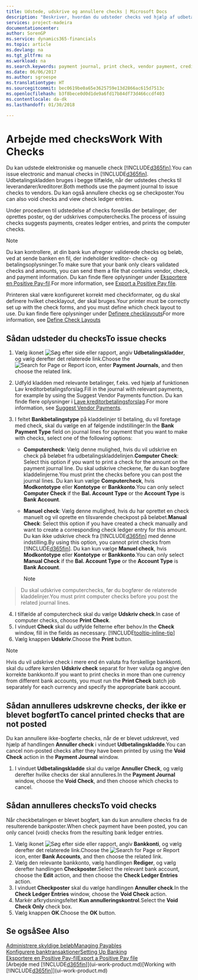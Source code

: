 ```yaml
---
title: Udstede, udskrive og annullere checks | Microsoft Docs
description: "Beskriver, hvordan du udsteder checks ved hjælp af udbetalingskladden, udskriver checks og annullerer eller får vist checkposter i Finance and Operations, Business edition."
services: project-madeira
documentationcenter: 
author: SorenGP
ms.service: dynamics365-financials
ms.topic: article
ms.devlang: na
ms.tgt_pltfrm: na
ms.workload: na
ms.search.keywords: payment journal, print check, vendor payment, creditor, debt, balance due, AP
ms.date: 06/06/2017
ms.author: sgroespe
ms.translationtype: HT
ms.sourcegitcommit: bec0619be0a65e3625759e13d2866ac615d7513c
ms.openlocfilehash: b3f8bece0d0d1de9a6fd17b84df73d466ccdf403
ms.contentlocale: da-dk
ms.lasthandoff: 01/30/2018

---
```

# <a name="work-with-checks"></a><span data-ttu-id="67b15-103">Arbejde med checks</span><span class="sxs-lookup"><span data-stu-id="67b15-103">Work With Checks</span></span>
<span data-ttu-id="67b15-104">Du kan udstede elektroniske og manuelle check [!INCLUDE[d365fin](includes/d365fin_md.md)].</span><span class="sxs-lookup"><span data-stu-id="67b15-104">You can issue electronic and manual checks in [!INCLUDE[d365fin](includes/d365fin_md.md)].</span></span> <span data-ttu-id="67b15-105">Udbetalingskladden bruges i begge tilfælde, når der udstedes checks til leverandører/kreditorer.</span><span class="sxs-lookup"><span data-stu-id="67b15-105">Both methods use the payment journal to issue checks to vendors.</span></span> <span data-ttu-id="67b15-106">Du kan også annullere checks og se checkposter.</span><span class="sxs-lookup"><span data-stu-id="67b15-106">You can also void checks and view check ledger entries.</span></span>

<span data-ttu-id="67b15-107">Under proceduren til udstedelse af checks foreslås der betalinger, der oprettes poster, og der udskrives computerchecks.</span><span class="sxs-lookup"><span data-stu-id="67b15-107">The process of issuing checks suggests payments, creates ledger entries, and prints the computer checks.</span></span>

> [!NOTE]  
>   <span data-ttu-id="67b15-108">Du kan kontrollere, at din bank kun afregner validerede checks og beløb, ved at sende banken en fil, der indeholder kreditor- check- og betalingsoplysninger.</span><span class="sxs-lookup"><span data-stu-id="67b15-108">To make sure that your bank only clears validated checks and amounts, you can send them a file that contains vendor, check, and payment information.</span></span> <span data-ttu-id="67b15-109">Du kan finde flere oplysninger under [Eksportere en Positive Pay-fil](finance-how-positive-pay.md).</span><span class="sxs-lookup"><span data-stu-id="67b15-109">For more information, see [Export a Positive Pay file](finance-how-positive-pay.md).</span></span>

<span data-ttu-id="67b15-110">Printeren skal være konfigureret korrekt med checkformater, og du skal definere hvilket checklayout, der skal bruges.</span><span class="sxs-lookup"><span data-stu-id="67b15-110">Your printer must be correctly set up with the check forms, and you must define which check layout to use.</span></span> <span data-ttu-id="67b15-111">Du kan finde flere oplysninger under [Definere checklayouts](finance-how-define-check-layouts.md)</span><span class="sxs-lookup"><span data-stu-id="67b15-111">For more information, see [Define Check Layouts](finance-how-define-check-layouts.md)</span></span>

## <a name="to-issue-checks"></a><span data-ttu-id="67b15-112">Sådan udsteder du checks</span><span class="sxs-lookup"><span data-stu-id="67b15-112">To issue checks</span></span>
1. <span data-ttu-id="67b15-113">Vælg ikonet ![Søg efter side eller rapport](media/ui-search/search_small.png "Ikonet Søg efter side eller rapport"), angiv **Udbetalingskladder**, og vælg derefter det relaterede link.</span><span class="sxs-lookup"><span data-stu-id="67b15-113">Choose the ![Search for Page or Report](media/ui-search/search_small.png "Search for Page or Report icon") icon, enter **Payment Journals**, and then choose the related link.</span></span>
2. <span data-ttu-id="67b15-114">Udfyld kladden med relevante betalinger, f.eks. ved hjælp af funktionen Lav kreditorbetalingsforslag.</span><span class="sxs-lookup"><span data-stu-id="67b15-114">Fill in the journal with relevant payments, for example by using the Suggest Vendor Payments function.</span></span> <span data-ttu-id="67b15-115">Du kan finde flere oplysninger i [Lave kreditorbetalingsforslag](payables-how-suggest-vendor-payments.md).</span><span class="sxs-lookup"><span data-stu-id="67b15-115">For more information, see [Suggest Vendor Payments](payables-how-suggest-vendor-payments.md).</span></span>
3. <span data-ttu-id="67b15-116">I feltet **Bankbetalingstype** på kladdelinjer til betaling, du vil foretage med check, skal du vælge en af følgende indstillinger:</span><span class="sxs-lookup"><span data-stu-id="67b15-116">In the **Bank Payment Type** field on journal lines for payment that you want to make with checks, select one of the following options:</span></span>

   * <span data-ttu-id="67b15-117">**Computercheck**: Vælg denne mulighed, hvis du vil udskrive en check på beløbet fra udbetalingskladdelinjen.</span><span class="sxs-lookup"><span data-stu-id="67b15-117">**Computer Check**: Select this option if you want to print a check for the amount on the payment journal line.</span></span> <span data-ttu-id="67b15-118">Du skal udskrive checkene, før du kan bogføre kladdelinjerne.</span><span class="sxs-lookup"><span data-stu-id="67b15-118">You must print the checks before you can post the journal lines.</span></span> <span data-ttu-id="67b15-119">Du kan kun vælge **Computercheck**, hvis **Modkontotype** eller **Kontotype** er **Bankkonto**.</span><span class="sxs-lookup"><span data-stu-id="67b15-119">You can only select **Computer Check** if the **Bal. Account Type** or the **Account Type** is **Bank Account**.</span></span>
   * <span data-ttu-id="67b15-120">**Manuel check**: Vælg denne mulighed, hvis du har oprettet en check manuelt og vil oprette en tilsvarende checkpost på beløbet.</span><span class="sxs-lookup"><span data-stu-id="67b15-120">**Manual Check**: Select this option if you have created a check manually and want to create a corresponding check ledger entry for this amount.</span></span> <span data-ttu-id="67b15-121">Du kan ikke udskrive check fra [!INCLUDE[d365fin](includes/d365fin_md.md)] med denne indstilling.</span><span class="sxs-lookup"><span data-stu-id="67b15-121">By using this option, you cannot print checks from [!INCLUDE[d365fin](includes/d365fin_md.md)].</span></span> <span data-ttu-id="67b15-122">Du kan kun vælge **Manuel check**, hvis **Modkontotype** eller **Kontotype** er **Bankkonto**.</span><span class="sxs-lookup"><span data-stu-id="67b15-122">You can only select **Manual Check** if the **Bal. Account Type** or the **Account Type** is **Bank Account**.</span></span>

     > [!NOTE]  
>   <span data-ttu-id="67b15-123">Du skal udskrive computerchecks, før du bogfører de relaterede kladdelinjer.</span><span class="sxs-lookup"><span data-stu-id="67b15-123">You must print computer checks before you post the related journal lines.</span></span>
4. <span data-ttu-id="67b15-124">I tilfælde af computercheck skal du vælge **Udskriv check**.</span><span class="sxs-lookup"><span data-stu-id="67b15-124">In case of computer checks, choose **Print Check**.</span></span>
5. <span data-ttu-id="67b15-125">I vinduet **Check** skal du udfylde felterne efter behov.</span><span class="sxs-lookup"><span data-stu-id="67b15-125">In the **Check** window, fill in the fields as necessary.</span></span> [!INCLUDE[tooltip-inline-tip](includes/tooltip-inline-tip_md.md)]
6. <span data-ttu-id="67b15-126">Vælg knappen **Udskriv**.</span><span class="sxs-lookup"><span data-stu-id="67b15-126">Choose the **Print** button.</span></span>

> [!NOTE]  
>   <span data-ttu-id="67b15-127">Hvis du vil udskrive check i mere end én valuta fra forskellige bankkonti, skal du udføre kørslen **Udskriv check** separat for hver valuta og angive den korrekte bankkonto.</span><span class="sxs-lookup"><span data-stu-id="67b15-127">If you want to print checks in more than one currency from different bank accounts, you must run the **Print Check** batch job separately for each currency and specify the appropriate bank account.</span></span>

## <a name="to-cancel-printed-checks-that-are-not-posted"></a><span data-ttu-id="67b15-128">Sådan annulleres udskrevne checks, der ikke er blevet bogført</span><span class="sxs-lookup"><span data-stu-id="67b15-128">To cancel printed checks that are not posted</span></span>
<span data-ttu-id="67b15-129">Du kan annullere ikke-bogførte checks, når de er blevet udskrevet, ved hjælp af handlingen **Annuller check** i vinduet **Udbetalingskladde**.</span><span class="sxs-lookup"><span data-stu-id="67b15-129">You can cancel non-posted checks after they have been printed by using the **Void Check** action in the **Payment Journal** window.</span></span>

1. <span data-ttu-id="67b15-130">I vinduet **Udbetalingskladde** skal du vælge **Annuller Check**, og vælg derefter hvilke checks der skal annulleres.</span><span class="sxs-lookup"><span data-stu-id="67b15-130">In the **Payment Journal** window, choose the **Void Check**, and then choose which checks to cancel.</span></span>

## <a name="to-void-checks"></a><span data-ttu-id="67b15-131">Sådan annulleres checks</span><span class="sxs-lookup"><span data-stu-id="67b15-131">To void checks</span></span>
<span data-ttu-id="67b15-132">Når checkbetalingen er blevet bogført, kan du kun annullere checks fra de resulterende bankposter.</span><span class="sxs-lookup"><span data-stu-id="67b15-132">When check payment have been posted, you can only cancel (void) checks from the resulting bank ledger entries.</span></span>

1. <span data-ttu-id="67b15-133">Vælg ikonet ![Søg efter side eller rapport](media/ui-search/search_small.png "Ikonet Søg efter side eller rapport"), angiv **Bankkonti**, og vælg derefter det relaterede link.</span><span class="sxs-lookup"><span data-stu-id="67b15-133">Choose the ![Search for Page or Report](media/ui-search/search_small.png "Search for Page or Report icon") icon, enter **Bank Accounts**, and then choose the related link.</span></span>
2. <span data-ttu-id="67b15-134">Vælg den relevante bankkonto, vælg handlingen **Rediger**, og vælg derefter handlingen **Checkposter**.</span><span class="sxs-lookup"><span data-stu-id="67b15-134">Select the relevant bank account, choose the **Edit** action, and then choose the **Check Ledger Entries** action.</span></span>
3. <span data-ttu-id="67b15-135">I vinduet **Checkposter** skal du vælge handlingen **Annuller check**.</span><span class="sxs-lookup"><span data-stu-id="67b15-135">In the **Check Ledger Entries** window, choose the **Void Check** action.</span></span>
4. <span data-ttu-id="67b15-136">Markér afkrydsningsfeltet **Kun annulleringskontrol**.</span><span class="sxs-lookup"><span data-stu-id="67b15-136">Select the **Void Check Only** check box.</span></span>
5. <span data-ttu-id="67b15-137">Vælg knappen **OK**.</span><span class="sxs-lookup"><span data-stu-id="67b15-137">Choose the **OK** button.</span></span>

## <a name="see-also"></a><span data-ttu-id="67b15-138">Se også</span><span class="sxs-lookup"><span data-stu-id="67b15-138">See Also</span></span>
[<span data-ttu-id="67b15-139">Administrere skyldige beløb</span><span class="sxs-lookup"><span data-stu-id="67b15-139">Managing Payables</span></span>](payables-manage-payables.md)  
[<span data-ttu-id="67b15-140">Konfigurere banktransaktioner</span><span class="sxs-lookup"><span data-stu-id="67b15-140">Setting Up Banking</span></span>](bank-setup-banking.md)  
[<span data-ttu-id="67b15-141">Eksportere en Positive Pay-fil</span><span class="sxs-lookup"><span data-stu-id="67b15-141">Export a Positive Pay file</span></span>](finance-how-positive-pay.md)  
<span data-ttu-id="67b15-142">[Arbejde med [!INCLUDE[d365fin](includes/d365fin_md.md)]](ui-work-product.md)</span><span class="sxs-lookup"><span data-stu-id="67b15-142">[Working with [!INCLUDE[d365fin](includes/d365fin_md.md)]](ui-work-product.md)</span></span>  

